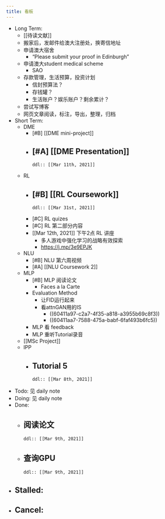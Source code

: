 ```yaml
---
title: 看板
---
```


- Long Term:
	- [[待读文献]]
	- 搬家后，发邮件给澳大注册处，换寄信地址
	- 申请澳大宿舍
		- “Please submit your proof in Edinburgh”
	- 申请澳大student medical scheme
		- SAO
	- 存款管理，生活预算，投资计划
		- 信封预算法？
		- 存钱罐？
		- 生活账户？娱乐账户？剩余累计？
	- 尝试写博客
	- 网页文章阅读，标注，导出，整理，归档
- Short Term:
	- DME
		- [#B] [[DME mini-project]]
		- [#A] [[DME Presentation]]
			-
			  ddl:: [[Mar 11th, 2021]]
	- RL
		- [#B] [[RL Coursework]]
			-
			  ddl:: [[Mar 31st, 2021]]
		- [#C] RL quizes
		- [#C] RL 第二部分内容
		- [[Mar 12th, 2021]] 下午2点 RL 讲座
			- 多人游戏中强化学习的战略有效探索
			- https://j.mp/3e9EPJK
	- NLU
		- [#B] NLU 第六周视频
		- [#A] [[NLU Coursework 2]]
	- MLP
		- [#B] MLP 阅读论文
			- Faces a la Carte
		- Evaluation Method
			- 让FID运行起来
			- 看attnGAN用的IS
				- ((60411a97-c2a7-4f35-a818-a3955b69c8f3))
				- ((60411aa7-7588-475a-babf-6faf493b6fc5))
		- MLP 看 feedback
		- MLP 重听Tutorial录音
	- [[MSc Project]]
	- IPP
		- Tutorial 5
			-
			  ddl:: [[Mar 8th, 2021]]
- Todo: 见 daily note
- Doing: 见 daily note
- Done:
	- 阅读论文
		-
		  ddl:: [[Mar 9th, 2021]]
	- 查询GPU
		-
		  ddl:: [[Mar 9th, 2021]]
- Stalled:
	-
- Cancel:
	-